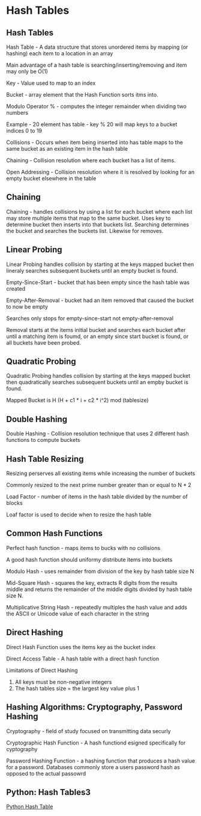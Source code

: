 # Hash Tables

## Hash Tables

Hash Table - A data structure that stores unordered items by mapping (or hashing) each item to a location in an array

Main advantage of a hash table is searching/inserting/removing and item may only be O(1)

Key - Value used to map to an index

Bucket - array element that the Hash Function sorts itms into.

Modulo Operator % - computes the integer remainder when dividing two numbers

Example - 20 element has table - key % 20 will map keys to a bucket indices 0 to 19

Collisions - Occurs when item being inserted into has table maps to the same bucket as an existing item in the hash table

Chaining - Collision resolution where each bucket has a list of items.

Open Addressing - Collision resolution where it is resolved by looking for an empty bucket elsewhere in the table

## Chaining

Chaining - handles collisions by using a list for each bucket where each list may store multiple items that map to the same bucket. Uses key to determine bucket then inserts into that buckets list. Searching determines the bucket and searches the buckets list. Likewise for removes.

## Linear Probing

Linear Probing handles collision by starting at the keys mapped bucket then lineraly searches subsequent buckets until an empty bucket is found.

Empty-Since-Start - bucket that has been empty since the hash table was created

Empty-After-Removal - bucket had an item removed that caused the bucket to now be empty

Searches only stops for empty-since-start not empty-after-removal

Removal starts at the items initial bucket and searches each bucket after until a matching item is foumd, or an empty since start bucket is found, or all buckets have been probed.

## Quadratic Probing

Quadratic Probing handles collision by starting at the keys mapped bucket then quadratically searches subsequent buckets until an empby bucket is found.

Mapped Bucket is H (H + c1 * i + c2 * i^2) mod (tablesize)

## Double Hashing

Double Hashing - Collision resolution technique that uses 2 different hash functions to compute buckets

## Hash Table Resizing

Resizing perserves all existing items while increasing the number of buckets

Commonly resized to the next prime number greater than or equal to N * 2

Load Factor - number of items in the hash table divided by the number of blocks

Loaf factor is used to decide when to resize the hash table

## Common Hash Functions

Perfect hash function - maps items to bucks with no collisions

A good hash function should uniformy distribute items into buckets

Modulo Hash - uses remainder from division of the key by hash table size N

Mid-Square Hash - squares the key, extracts R digits from the results middle and returns the remainder of the middle digits divided by hash table size N.

Multiplicative String Hash -  repeatedly multiples the hash value and adds the ASCII or Unicode value of each character in the string

## Direct Hashing

Direct Hash Function uses the items key as the bucket index

Direct Access Table - A hash table with a direct hash function

Limitations of Direct Hashing
1. All keys must be non-negative integers
2. The hash tables size = the largest key value plus 1

## Hashing Algorithms: Cryptography, Password Hashing

Cryptography - field of study focused on transmitting data securly

Cryptographic Hash Function - A hash functiond esigned specifically for cyptography

Password Hashing Function - a hashing function that produces a hash value for a password. Databases commonly store a users password hash as opposed to the actual passowrd

## Python: Hash Tables3

[Python Hash Table](../HashTables.py)

